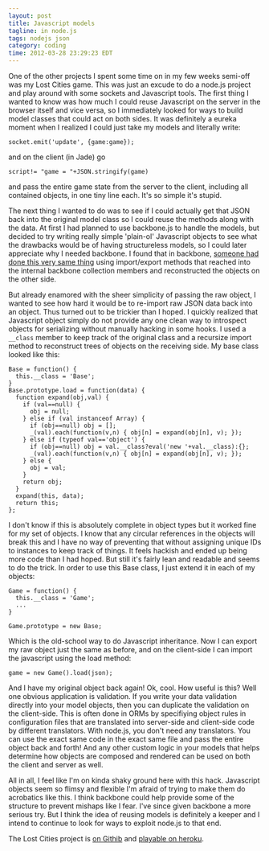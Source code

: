 ```yaml
---
layout: post
title: Javascript models
tagline: in node.js
tags: nodejs json
category: coding
time: 2012-03-28 23:29:23 EDT
---
```

One of the other projects I spent some time on in my few weeks semi-off was my Lost Cities game. This was just an excude to do a node.js project and play around with some sockets and Javascript tools. The first thing I wanted to know was how much I could reuse Javascript on the server in the browser itself and vice versa, so I immediately looked for ways to build model classes that could act on both sides. It was definitely a eureka moment when I realized I could just take my models and literally write:

    socket.emit('update', {game:game});

and on the client (in Jade) go

    script!= "game = "+JSON.stringify(game)

and pass the entire game state from the server to the client, including all contained objects, in one tiny line each. It's so simple it's stupid.

The next thing I wanted to do was to see if I could actually get that JSON back into the original model class so I could reuse the methods along with the data. At first I had planned to use backbone.js to handle the models, but decided to try writing really simple 'plain-ol' Javascript objects to see what the drawbacks would be of having structureless models, so I could later appreciate why I needed backbone. I found that in backbone, [someone had done this very same thing](http://andyet.net/blog/2011/feb/15/re-using-backbonejs-models-on-the-server-with-node/) using import/export methods that reached into the internal backbone collection members and reconstructed the objects on the other side.

But already enamored with the sheer simplicity of passing the raw object, I wanted to see how hard it would be to re-import raw JSON data back into an object. Thus turned out to be trickier than I hoped. I quickly realized that Javascript object simply do not provide any one clean way to introspect objects for serializing without manually hacking in some hooks. I used a `__class` member to keep track of the original class and a recursize import method to reconstruct trees of objects on the receiving side. My base class looked like this:

    Base = function() {
      this.__class = 'Base';
    }
    Base.prototype.load = function(data) {
      function expand(obj,val) {
        if (val==null) {
          obj = null;
        } else if (val instanceof Array) {
          if (obj==null) obj = [];
          _(val).each(function(v,n) { obj[n] = expand(obj[n], v); });
        } else if (typeof val=='object') {
          if (obj==null) obj = val.__class?eval('new '+val.__class):{};
          _(val).each(function(v,n) { obj[n] = expand(obj[n], v); });
        } else {
          obj = val;
        }
        return obj;
      }
      expand(this, data);
      return this;
    };

I don't know if this is absolutely complete in object types but it worked fine for my set of objects. I know that any circular references in the objects will break this and I have no way of preventing that without assigning unique IDs to instances to keep track of things. It feels hackish and ended up being more code than I had hoped. But still it's fairly lean and readable and seems to do the trick. In order to use this Base class, I just extend it in each of my objects:

    Game = function() {
      this.__class = 'Game';
      ...
    }

    Game.prototype = new Base;

Which is the old-school way to do Javascript inheritance. Now I can export my raw object just the same as before, and on the client-side I can import the javascript using the load method:

    game = new Game().load(json);

And I have my original object back again! Ok, cool. How useful is this? Well one obvious application is validation. If you write your data validation directly into your model objects, then you can duplicate the validation on the client-side. This is often done in ORMs by specifiying object rules in configuration files that are translated into server-side and client-side code by different translators. With node.js, you don't need any translators. You can use the exact same code in the exact same file and pass the entire object back and forth! And any other custom logic in your models that helps determine how objects are composed and rendered can be used on both the client and server as well.

All in all, I feel like I'm on kinda shaky ground here with this hack. Javascript objects seem so flimsy and flexible I'm afraid of trying to make them do acrobatics like this. I think backbone could help provide some of the structure to prevent mishaps like I fear. I've since given backbone a more serious try. But I think the idea of reusing models is definitely a keeper and I intend to continue to look for ways to exploit node.js to that end.

The Lost Cities project is [on Githib](https://github.com/aghull/Lost-Cities) and [playable on heroku](http://lostcities.herokuapp.com).